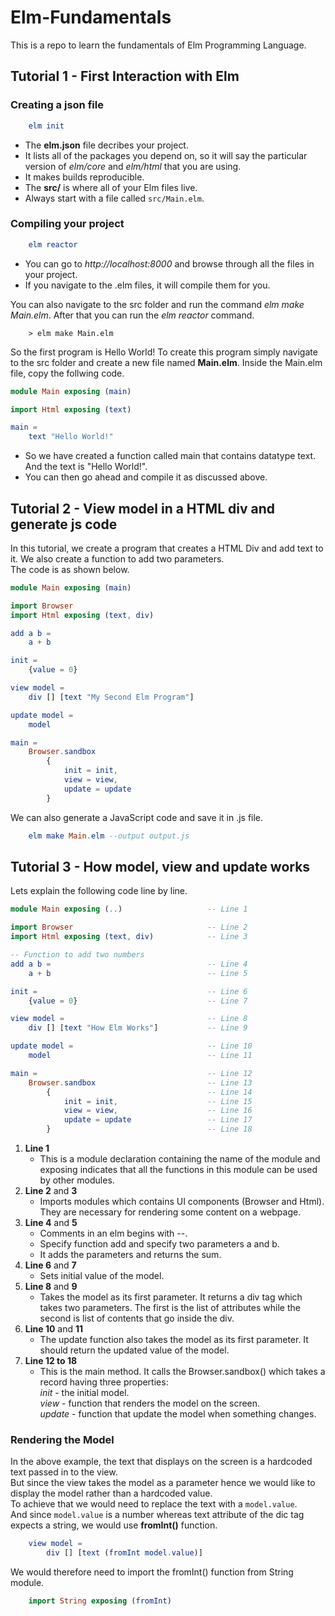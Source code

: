 # Elm-Fundamentals
This is a repo to learn the fundamentals of Elm Programming Language.

## Tutorial 1 - First Interaction with Elm
### Creating a json file
```elm
    elm init
```
 - The **elm.json** file decribes your project.
 - It lists all of the packages you depend on, so it will say the particular version of *elm/core* and *elm/html* that you are using.
 - It makes builds reproducible.
 - The **src/** is where all of your Elm files live.
 - Always start with a file called ```src/Main.elm```.
### Compiling your project
```elm
    elm reactor
```
  - You can go to *http://localhost:8000* and browse through all the files in your project.
  - If you navigate to the .elm files, it will compile them for you.

You can also navigate to the src folder and run the command *elm make Main.elm*. After that you can run the *elm reactor* command.
```
    > elm make Main.elm
```
So the first program is Hello World! To create this program simply navigate to the src folder and create a new file named **Main.elm**. Inside the Main.elm file, copy the follwing code.
```elm
module Main exposing (main)

import Html exposing (text)

main = 
    text "Hello World!"
```
- So we have created a function called main that contains datatype text. And the text is "Hello World!".
- You can then go ahead and compile it as discussed above.

## Tutorial 2 - View model in a HTML div and generate js code
In this tutorial, we create a program that creates a HTML Div and add text to it. We also create a function to add two parameters.\
The code is as shown below.
```elm
module Main exposing (main)

import Browser
import Html exposing (text, div)

add a b = 
    a + b

init =
    {value = 0}

view model =
    div [] [text "My Second Elm Program"]

update model =
    model

main =
    Browser.sandbox
        {
            init = init,
            view = view,
            update = update
        }
```
We can also generate a JavaScript code and save it in .js file.
```elm
    elm make Main.elm --output output.js
```

## Tutorial 3 - How model, view and update works
Lets explain the following code line by line.
```elm
module Main exposing (..)                   -- Line 1

import Browser                              -- Line 2
import Html exposing (text, div)            -- Line 3

-- Function to add two numbers
add a b =                                   -- Line 4
    a + b                                   -- Line 5

init =                                      -- Line 6
    {value = 0}                             -- Line 7

view model =                                -- Line 8
    div [] [text "How Elm Works"]           -- Line 9

update model =                              -- Line 10
    model                                   -- Line 11

main =                                      -- Line 12
    Browser.sandbox                         -- Line 13
        {                                   -- Line 14
            init = init,                    -- Line 15
            view = view,                    -- Line 16
            update = update                 -- Line 17
        }                                   -- Line 18
```
1. **Line 1**
    - This is a module declaration containing the name of the module and exposing indicates that all the functions in this module can be used by other modules.
2. **Line 2** and **3**
    - Imports modules which contains UI components (Browser and Html). They are necessary for rendering some content on a webpage.
3. **Line 4** and **5**
    - Comments in an elm begins with --.
    - Specify function add and specify two parameters a and b.
    - It adds the parameters and returns the sum.
4. **Line 6** and **7**
    - Sets initial value of the model.
5. **Line 8** and **9**
    - Takes the model as its first parameter. It returns a div tag which takes two parameters. The first is the list of attributes while the second is list of contents that go inside the div.
6. **Line 10** and **11**
    - The update function also takes the model as its first parameter. It should return the updated value of the model.
7. **Line 12 to 18**
    - This is the main method. It calls the Browser.sandbox() which takes a record having three properties:\
*init* - the initial model.\
*view* - function that renders the model on the screen.\
*update* - function that update the model when something changes.
### Rendering the Model
In the above example, the text that displays on the screen is a hardcoded text passed in to the view.\
But since the view takes the model as a parameter hence we would like to display the model rather than a hardcoded value.\
To achieve that we would need to replace the text with a ```model.value```.\
And since ```model.value``` is a number whereas text attribute of the dic tag expects a string, we would use **fromInt()** function.
```elm
    view model = 
        div [] [text (fromInt model.value)]
```
We would therefore need to import the fromInt() function from String module.
```elm
    import String exposing (fromInt)
```